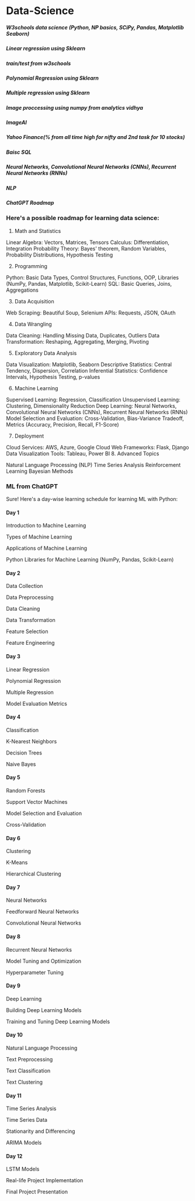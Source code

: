 # Data-Science


##### W3schools data science (Python, NP basics, SCiPy, Pandas, Matplotlib Seaborn)
##### Linear regression using Sklearn
##### train/test from w3schools
##### Polynomial Regression using Sklearn
##### Multiple regression using Sklearn
##### Image proccessing using numpy from analytics vidhya
##### ImageAI
##### Yahoo Finance(% from all time high for nifty and 2nd task for 10 stocks)
#####  Baisc SQL
##### Neural Networks, Convolutional Neural Networks (CNNs), Recurrent Neural Networks (RNNs)
##### NLP

##### ChatGPT Roadmap

### Here's a possible roadmap for learning data science:

1. Math and Statistics

Linear Algebra: Vectors, Matrices, Tensors
Calculus: Differentiation, Integration
Probability Theory: Bayes' theorem, Random Variables, Probability Distributions, Hypothesis Testing


2. Programming

Python: Basic Data Types, Control Structures, Functions, OOP, Libraries (NumPy, Pandas, Matplotlib, Scikit-Learn)
SQL: Basic Queries, Joins, Aggregations


3. Data Acquisition

Web Scraping: Beautiful Soup, Selenium
APIs: Requests, JSON, OAuth


4. Data Wrangling

Data Cleaning: Handling Missing Data, Duplicates, Outliers
Data Transformation: Reshaping, Aggregating, Merging, Pivoting


5. Exploratory Data Analysis

Data Visualization: Matplotlib, Seaborn
Descriptive Statistics: Central Tendency, Dispersion, Correlation
Inferential Statistics: Confidence Intervals, Hypothesis Testing, p-values


6. Machine Learning

Supervised Learning: Regression, Classification
Unsupervised Learning: Clustering, Dimensionality Reduction
Deep Learning: Neural Networks, Convolutional Neural Networks (CNNs), Recurrent Neural Networks (RNNs)
Model Selection and Evaluation: Cross-Validation, Bias-Variance Tradeoff, Metrics (Accuracy, Precision, Recall, F1-Score)


7. Deployment

Cloud Services: AWS, Azure, Google Cloud
Web Frameworks: Flask, Django
Data Visualization Tools: Tableau, Power BI
8. Advanced Topics

Natural Language Processing (NLP)
Time Series Analysis
Reinforcement Learning
Bayesian Methods



### ML from ChatGPT

Sure! Here's a day-wise learning schedule for learning ML with Python:

#### Day 1

Introduction to Machine Learning

Types of Machine Learning

Applications of Machine Learning

Python Libraries for Machine Learning (NumPy, Pandas, Scikit-Learn)


#### Day 2

Data Collection

Data Preprocessing

Data Cleaning

Data Transformation

Feature Selection

Feature Engineering


#### Day 3

Linear Regression

Polynomial Regression

Multiple Regression

Model Evaluation Metrics



#### Day 4

Classification

K-Nearest Neighbors

Decision Trees

Naive Bayes


#### Day 5

Random Forests

Support Vector Machines

Model Selection and Evaluation

Cross-Validation


#### Day 6

Clustering

K-Means

Hierarchical Clustering


#### Day 7

Neural Networks

Feedforward Neural Networks

Convolutional Neural Networks


#### Day 8

Recurrent Neural Networks

Model Tuning and Optimization

Hyperparameter Tuning


#### Day 9

Deep Learning

Building Deep Learning Models

Training and Tuning Deep Learning Models


#### Day 10

Natural Language Processing

Text Preprocessing

Text Classification

Text Clustering

#### Day 11

Time Series Analysis

Time Series Data

Stationarity and Differencing

ARIMA Models


#### Day 12

LSTM Models

Real-life Project Implementation

Final Project Presentation
